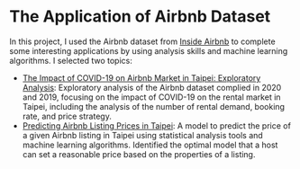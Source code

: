 # The Application of Airbnb Dataset
In this project, I used the Airbnb dataset from [Inside Airbnb](http://insideairbnb.com/get-the-data.html) to complete some interesting applications by using analysis skills and machine learning algorithms. I selected two topics:

- [The Impact of COVID-19 on Airbnb Market in Taipei: Exploratory Analysis](https://github.com/lisacheng-choco/airbnb-demand-price-analysis/blob/master/airbnb_covid19_analysis.ipynb): Exploratory analysis of the Airbnb dataset complied in 2020 and 2019, focusing on the impact of COVID-19 on the rental market in Taipei, including the analysis of the number of rental demand, booking rate, and price strategy.
- [Predicting Airbnb Listing Prices in Taipei](https://github.com/lisacheng-choco/airbnb-demand-price-analysis/blob/master/airbnb_pricing_prediction.ipynb): A model to predict the price of a given Airbnb listing in Taipei using statistical analysis tools and machine learning algorithms. Identified the optimal model that a host can set a reasonable price based on the properties of a listing.